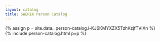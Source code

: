 ```yaml
---
layout: catalog
title: SWERIK Person Catalog
---
```

{% assign p = site.data._person-catalog.i-KJ6KMYXZX5TzhKzjfTViXn %}
{% include person-catalog.html p=p %}

